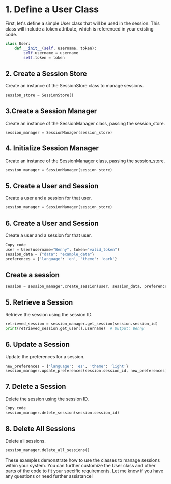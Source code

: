 # 1. Define a User Class

First, let's define a simple User class that will be used in the session. This class will include a token attribute, which is referenced in your existing code.

```python
class User:
    def __init__(self, username, token):
        self.username = username
        self.token = token

```

## 2. Create a Session Store

Create an instance of the SessionStore class to manage sessions.

```python
session_store = SessionStore()
```

## 3.Create a Session Manager

Create an instance of the SessionManager class, passing the session_store.

```python
session_manager = SessionManager(session_store)
```

## 4. Initialize Session Manager

Create an instance of the SessionManager class, passing the session_store.

```python
session_manager = SessionManager(session_store)
```

## 5. Create a User and Session

Create a user and a session for that user.

```python
session_manager = SessionManager(session_store)
```

## 6. Create a User and Session

Create a user and a session for that user.

```python
Copy code
user = User(username="Benny", token="valid_token")
session_data = {"data": "example_data"}
preferences = {'language': 'en', 'theme': 'dark'}
```

## Create a session

```python
session = session_manager.create_session(user, session_data, preferences)
```

## 5. Retrieve a Session

Retrieve the session using the session ID.

```python
retrieved_session = session_manager.get_session(session.session_id)
print(retrieved_session.get_user().username)  # Output: Benny
```

## 6. Update a Session

Update the preferences for a session.

```python
new_preferences = {'language': 'es', 'theme': 'light'}
session_manager.update_preferences(session.session_id, new_preferences)
```

## 7. Delete a Session

Delete the session using the session ID.

```python
Copy code
session_manager.delete_session(session.session_id)
```

## 8. Delete All Sessions

Delete all sessions.

```python
session_manager.delete_all_sessions()
```

These examples demonstrate how to use the classes to manage sessions within your system. You can further customize the User class and other parts of the code to fit your specific requirements. Let me know if you have any questions or need further assistance!
